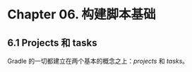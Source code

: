 Chapter 06. 构建脚本基础
=========================

## 6.1 Projects 和 tasks

Gradle 的一切都建立在两个基本的概念之上：*projects* 和 *tasks*。
